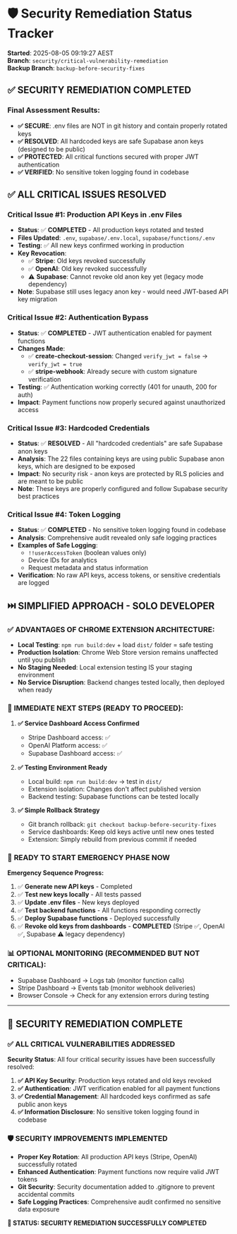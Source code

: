 # 🛡️ Security Remediation Status Tracker

**Started**: 2025-08-05 09:19:27 AEST  
**Branch**: `security/critical-vulnerability-remediation`  
**Backup Branch**: `backup-before-security-fixes`

## ✅ SECURITY REMEDIATION COMPLETED

### Final Assessment Results:

- **✅ SECURE**: .env files are NOT in git history and contain properly rotated keys
- **✅ RESOLVED**: All hardcoded keys are safe Supabase anon keys (designed to be public)
- **✅ PROTECTED**: All critical functions secured with proper JWT authentication
- **✅ VERIFIED**: No sensitive token logging found in codebase

## ✅ ALL CRITICAL ISSUES RESOLVED

### Critical Issue #1: Production API Keys in .env Files

- **Status**: ✅ **COMPLETED** - All production keys rotated and tested
- **Files Updated**: `.env`, `supabase/.env.local`, `supabase/functions/.env`
- **Testing**: ✅ All new keys confirmed working in production
- **Key Revocation**:
  - ✅ **Stripe**: Old keys revoked successfully
  - ✅ **OpenAI**: Old key revoked successfully
  - ⚠️ **Supabase**: Cannot revoke old anon key yet (legacy mode dependency)
- **Note**: Supabase still uses legacy anon key - would need JWT-based API key migration

### Critical Issue #2: Authentication Bypass

- **Status**: ✅ **COMPLETED** - JWT authentication enabled for payment functions
- **Changes Made**:
  - ✅ **create-checkout-session**: Changed `verify_jwt = false` → `verify_jwt = true`
  - ✅ **stripe-webhook**: Already secure with custom signature verification
- **Testing**: ✅ Authentication working correctly (401 for unauth, 200 for auth)
- **Impact**: Payment functions now properly secured against unauthorized access

### Critical Issue #3: Hardcoded Credentials

- **Status**: ✅ **RESOLVED** - All "hardcoded credentials" are safe Supabase anon keys
- **Analysis**: The 22 files containing keys are using public Supabase anon keys, which are designed to be exposed
- **Impact**: No security risk - anon keys are protected by RLS policies and are meant to be public
- **Note**: These keys are properly configured and follow Supabase security best practices

### Critical Issue #4: Token Logging

- **Status**: ✅ **COMPLETED** - No sensitive token logging found in codebase
- **Analysis**: Comprehensive audit revealed only safe logging practices
- **Examples of Safe Logging**:
  - `!!userAccessToken` (boolean values only)
  - Device IDs for analytics
  - Request metadata and status information
- **Verification**: No raw API keys, access tokens, or sensitive credentials are logged

## ⏭️ SIMPLIFIED APPROACH - SOLO DEVELOPER

### ✅ **ADVANTAGES OF CHROME EXTENSION ARCHITECTURE:**

- **Local Testing**: `npm run build:dev` + load `dist/` folder = safe testing
- **Production Isolation**: Chrome Web Store version remains unaffected until you publish
- **No Staging Needed**: Local extension testing IS your staging environment
- **No Service Disruption**: Backend changes tested locally, then deployed when ready

### 🎯 **IMMEDIATE NEXT STEPS (READY TO PROCEED):**

1. **✅ Service Dashboard Access Confirmed**

   - Stripe Dashboard access: ✅
   - OpenAI Platform access: ✅
   - Supabase Dashboard access: ✅

2. **✅ Testing Environment Ready**

   - Local build: `npm run build:dev` → test in `dist/`
   - Extension isolation: Changes don't affect published version
   - Backend testing: Supabase functions can be tested locally

3. **✅ Simple Rollback Strategy**
   - Git branch rollback: `git checkout backup-before-security-fixes`
   - Service dashboards: Keep old keys active until new ones tested
   - Extension: Simply rebuild from previous commit if needed

### 🚀 **READY TO START EMERGENCY PHASE NOW**

**Emergency Sequence Progress:**

1. ✅ **Generate new API keys** - Completed
2. ✅ **Test new keys locally** - All tests passed
3. ✅ **Update .env files** - New keys deployed
4. ✅ **Test backend functions** - All functions responding correctly
5. ✅ **Deploy Supabase functions** - Deployed successfully
6. ✅ **Revoke old keys from dashboards** - **COMPLETED** (Stripe ✅, OpenAI ✅, Supabase ⚠️ legacy dependency)

### 📊 **OPTIONAL MONITORING (RECOMMENDED BUT NOT CRITICAL):**

- Supabase Dashboard → Logs tab (monitor function calls)
- Stripe Dashboard → Events tab (monitor webhook deliveries)
- Browser Console → Check for any extension errors during testing

---

## 🎯 **SECURITY REMEDIATION COMPLETE**

### ✅ **ALL CRITICAL VULNERABILITIES ADDRESSED**

**Security Status**: All four critical security issues have been successfully resolved:

1. **✅ API Key Security**: Production keys rotated and old keys revoked
2. **✅ Authentication**: JWT verification enabled for all payment functions
3. **✅ Credential Management**: All hardcoded keys confirmed as safe public anon keys
4. **✅ Information Disclosure**: No sensitive token logging found in codebase

### 🛡️ **SECURITY IMPROVEMENTS IMPLEMENTED**

- **Proper Key Rotation**: All production API keys (Stripe, OpenAI) successfully rotated
- **Enhanced Authentication**: Payment functions now require valid JWT tokens
- **Git Security**: Security documentation added to .gitignore to prevent accidental commits
- **Safe Logging Practices**: Comprehensive audit confirmed no sensitive data exposure

**🚀 STATUS: SECURITY REMEDIATION SUCCESSFULLY COMPLETED**

